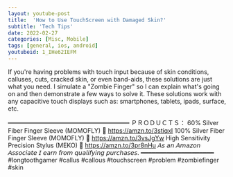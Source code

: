 ```yaml
---
layout: youtube-post
title:  'How to Use TouchScreen with Damaged Skin?'
subtitle: 'Tech Tips'
date: 2022-02-27
categories: [Misc, Mobile]
tags: [general, ios, android]
youtubeid: 1_IHe62IEFM
---
```


<p class="premono" markdown="1">
If you're having problems with touch input because of skin conditions, calluses, cuts, cracked skin, or even band-aids, these solutions are just what you need. I simulate a "Zombie Finger" so I can explain what's going on and then demonstrate a few ways to solve it. These solutions work with any capacitive touch displays such as: smartphones, tablets, ipads, surface, etc.

━━━━━━━━━━━━━━━━━━━━
ＰＲＯＤＵＣＴＳ：
  60% Silver Fiber Finger Sleeve (MOMOFLY)
  🛒 <https://amzn.to/3stiqxI>
  100% Silver Fiber Finger Sleeve (MOMOFLY)
  🛒 <https://amzn.to/3vsJgYw>
  High Sensitivity Precision Stylus (MEKO)
  🛒 <https://amzn.to/3pr8nHu>
  𝘈𝘴 𝘢𝘯 𝘈𝘮𝘢𝘻𝘰𝘯 𝘈𝘴𝘴𝘰𝘤𝘪𝘢𝘵𝘦 𝘐 𝘦𝘢𝘳𝘯 𝘧𝘳𝘰𝘮 𝘲𝘶𝘢𝘭𝘪𝘧𝘺𝘪𝘯𝘨 𝘱𝘶𝘳𝘤𝘩𝘢𝘴𝘦𝘴.
━━━━━━━━━━━━━━━━━━━━
#longtoothgamer #callus #callous #touchscreen #problem #zombiefinger #skin
</p>
